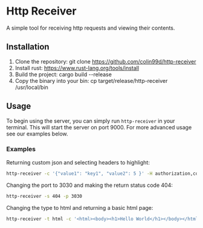 # Http Receiver

A simple tool for receiving http requests and viewing their contents.

## Installation

1. Clone the repository: git clone https://github.com/colin99d/http-receiver
2. Install rust: https://www.rust-lang.org/tools/install
3. Build the project: cargo build --release
4. Copy the binary into your bin: cp target/release/http-receiver /usr/local/bin


## Usage

To begin using the server, you can simply run `http-receiver` in your terminal.
This will start the server on port 9000. For more advanced usage see our examples
below.

### Examples

Returning custom json and selecting headers to highlight:

```bash
http-receiver -c '{"value1": "key1", "value2": 5 }' -H authorization,content-length
```

Changing the port to 3030 and making the return status code 404:

```bash
http-receiver -s 404 -p 3030
```

Changing the type to html and returning a basic html page:

```bash
http-receiver -t html -c '<html><body><h1>Hello World</h1></body></html>'
```
